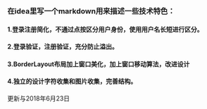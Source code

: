 ### 在idea里写一个markdown用来描述一些技术特色：
#### 1.登录注册简化，不通过点按区分用户身份，使用用户名长短进行区分。
#### 2.登录验证，注册验证，充分防止溢出。
#### 3.BorderLayout布局加上窗口美化，加上窗口移动算法，改进设计
#### 4.独立的设计字符收集和图片收集，完善结构。

更新与2018年6月23日 


